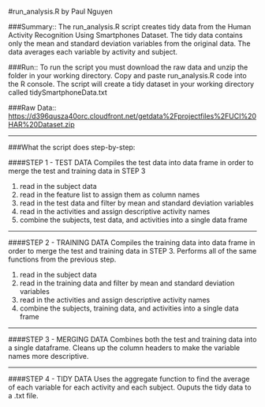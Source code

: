 #run_analysis.R
by Paul Nguyen

###Summary::
The run_analysis.R script creates tidy data from the Human Activity Recognition Using Smartphones Dataset. The tidy data contains only the mean and standard deviation variables from the original data. The data averages each variable by activity and subject.

###Run::
To run the script you must download the raw data and unzip the folder in your working directory. Copy and paste run_analysis.R code into the R console. The script will create a tidy dataset in your working directory called tidySmartphoneData.txt 

###Raw Data::
https://d396qusza40orc.cloudfront.net/getdata%2Fprojectfiles%2FUCI%20HAR%20Dataset.zip

---

###What the script does step-by-step:


####STEP 1 - TEST DATA
Compiles the test data into data frame in order to merge the test and training data in STEP 3

1. read in the subject data
2. read in the feature list to assign them as column names 
3. read in the test data and filter by mean and standard deviation variables
4. read in the activities and assign descriptive activity names
5. combine the subjects, test data, and activities into a single data frame

---

####STEP 2 - TRAINING DATA
Compiles the training data into data frame in order to merge the test and training data in STEP 3. Performs all of the same functions from the previous step.

1. read in the subject data
2. read in the training data and filter by mean and standard deviation variables
3. read in the activities and assign descriptive activity names
4. combine the subjects, training data, and activities into a single data frame

---

####STEP 3 - MERGING DATA
Combines both the test and training data into a single dataframe. Cleans up the column headers to make the variable names more descriptive.

---

####STEP 4 - TIDY DATA
Uses the aggregate function to find the average of each variable for each activity and each subject. Ouputs the tidy data to a .txt file.
